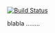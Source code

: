 [![Build Status](https://travis-ci.org/sadoubalde-esa/projetshiny.svg?branch=master)](https://travis-ci.org/sadoubalde-esa/projetshiny)

blabla ........ 
